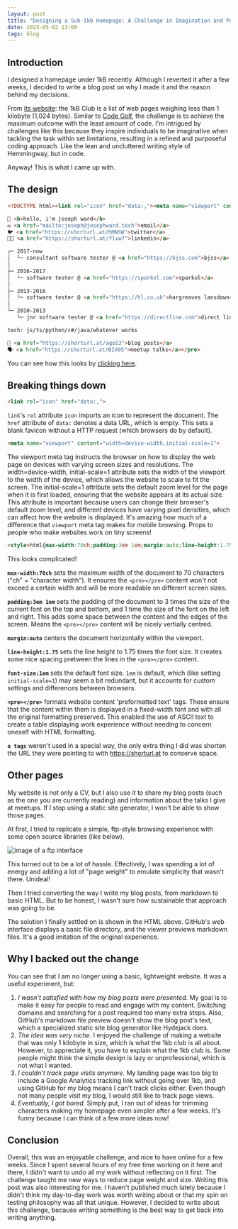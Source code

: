 ```yaml
---
layout: post
title: "Designing a Sub-1kb Homepage: A Challenge in Imagination and Purposeful Coding Approach"
date: 2023-05-02 13:00
tags: blog
---
```


## Introduction
I designed a homepage under 1kB recently. Although I reverted it after a few weeks, I decided to write a blog post on why I made it and the reason behind my decisions.

From [its website](https://1kb.club/): the 1kB Club is a list of web pages weighing less than 1 kilobyte (1,024 bytes). Similar to [Code Golf](https://code.golf/), the challenge is to achieve the maximum outcome with the least amount of code. I'm intrigued by challenges like this because they inspire individuals to be imaginative when tackling the task within set limitations, resulting in a refined and purposeful coding approach. Like the lean and uncluttered writing style of Hemmingway, but in code.

Anyway! This is what I came up with.

## The design
~~~html
<!DOCTYPE html><link rel="icon" href="data:,"><meta name="viewport" content="width=device-width,initial-scale=1"><title>josephward.tech</title><pre> <style>html{max-width:70ch;padding:3em 1em;margin:auto;line-height:1.75;font-size:1em}</style>

👋 <b>hello, i'm joseph ward</b>
✉️ <a href="mailto:joseph@josephward.tech">email</a>
🐦 <a href="https://shorturl.at/hMNSW">twitter</a>
🧑‍💻 <a href="https://shorturl.at/flvw7">linkedin</a>

┌─ 2017-now
│  └─ consultant software tester @ <a href="https://bjss.com">bjss</a>
│ 
├─ 2016-2017
│  └─ software tester @ <a href="https://sparkol.com">sparkol</a>
│
├─ 2013-2016
│  └─ software tester @ <a href="https://hl.co.uk">hargreaves lansdown</a>
│
└─ 2010-2013
   └─ jnr software tester @ <a href="https://directline.com">direct line</a>

tech: js/ts/python/c#/java/whatever works

📝 <a href="https://shorturl.at/agoS3">blog posts</a>
🗣 <a href="https://shorturl.at/BIX05">meetup talks</a></pre>

~~~

You can see how this looks by [clicking here]().

## Breaking things down
~~~html
<link rel="icon" href="data:,">
~~~

`link`'s `rel` attribute `icon` imports an icon to represent the document. The `href` attribute of `data:` denotes a data URL, which is empty. This sets a blank favicon without a HTTP request (which browsers do by default).

~~~html
<meta name="viewport" content="width=device-width,initial-scale=1">
~~~

The viewport meta tag instructs the browser on how to display the web page on devices with varying screen sizes and resolutions. The width=device-width, initial-scale=1 attribute sets the width of the viewport to the width of the device, which allows the website to scale to fit the screen. The initial-scale=1 attribute sets the default zoom level for the page when it is first loaded, ensuring that the website appears at its actual size. This attribute is important because users can change their browser's default zoom level, and different devices have varying pixel densities, which can affect how the website is displayed. It's amazing how much of a difference that `viewport` meta tag makes for mobile browsing. Props to people who make websites work on tiny screens!

~~~html
<style>html{max-width:70ch;padding:3em 1em;margin:auto;line-height:1.75;font-size:1em}</style>
~~~

This looks complicated!

**`max-width:70ch`** sets the maximum width of the document to 70 characters ("ch" = "character width"). It ensures the `<pre></pre>` content won't not exceed a certain width and will be more readable on different screen sizes.

**`padding:3em 1em`** sets the padding of the document to 3 times the size of the current font on the top and bottom, and 1 time the size of the font on the left and right. This adds some space between the content and the edges of the screen. Means the `<pre></pre>` content will be nicely vertially centred. 

**`margin:auto`** centers the document horizontally within the viewport.

**`line-height:1.75`** sets the line height to 1.75 times the font size. It creates some nice spacing pretween the lines in the `<pre></pre>` content.

**`font-size:1em`** sets the default font size. `1em` is default, which (like setting `initial-scale=1`) may seem a bit redundant, but it accounts for custom settings and differences between browsers.

**`<pre></pre>`** formats website content 'preformatted text' tags. These ensure that the content within them is displayed in a fixed-width font and with all the original formatting preserved. This enabled the use of ASCII text to create a table displaying work experience without needing to concern oneself with HTML formatting.

**`a tags`** weren't used in a special way, the only extra thing I did was shorten the URL they were pointing to with https://shorturl.at to conserve space.

## Other pages
My website is not only a CV, but I also use it to share my blog posts (such as the one you are currently reading) and information about the talks I give at meetups. If I stop using a static site generator, I won't be able to show those pages.

At first, I tried to replicate a simple, ftp-style browsing experience with some open source libraries (like below).

![image of a ftp interface](https://josephward.tech/assets/img/ftp.png) 

This turned out to be a lot of hassle. Effectively, I was spending a lot of energy and adding a lot of "page weight" to emulate simplicity that wasn't there. Unideal!

Then I tried converting the way I write my blog posts, from markdown to basic HTML. But to be honest, I wasn't sure how sustainable that approach was going to be.

The solution I finally settled on is shown in the HTML above. GitHub's web interface displays a basic file directory, and the viewer previews markdown files. It's a good imitation of the original experience.

## Why I backed out the change
You can see that I am no longer using a basic, lightweight website. It was a useful experiment, but:

1. _I wasn't satisfied with how my blog posts were presented._ My goal is to make it easy for people to read and engage with my content. Switching domains and searching for a post required too many extra steps. Also, GitHub's markdown file preview doesn't show the blog post's text, which a specialized static site blog generator like Hydejack does.
2. _The idea was very niche._ I enjoyed the challenge of making a website that was only 1 kilobyte in size, which is what the 1kb club is all about. However, to appreciate it, you have to explain what the 1kb club is. Some people might think the simple design is lazy or unprofessional, which is not what I wanted.
3. _I couldn't track page visits anymore._ My landing page was too big to include a Google Analytics tracking link without going over 1kb, and using GitHub for my blog means I can't track clicks either. Even though not many people visit my blog, I would still like to track page views. 
4. _Eventually, I got bored._ Simply put, I ran out of ideas for trimming characters making my homepage even simpler after a few weeks. It's funny because I can think of a few more ideas now!

## Conclusion

Overall, this was an enjoyable challenge, and nice to have online for a few weeks. Since I spent several hours of my free time working on it here and there, I didn't want to undo all my work without reflecting on it first. The challenge taught me new ways to reduce page weight and size. Writing this post was also interesting for me. I haven't published much lately because I didn't think my day-to-day work was worth writing about or that my spin on testing philosophy was all that unique. However, I decided to write about this challenge, because writing something is the best way to get back into writing anything. 
